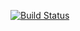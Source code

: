 [![Build Status](https://travis-ci.org/mipt-cs-on-python3/course-site.svg?branch=2015-2016-fixes)](https://travis-ci.org/mipt-cs-on-python3/course-site)
